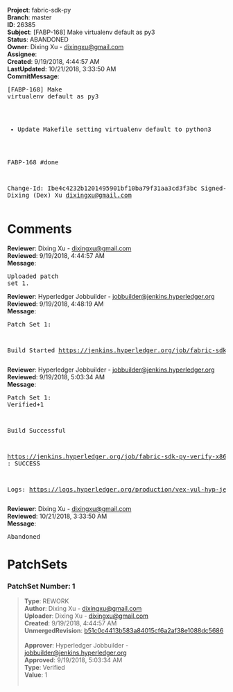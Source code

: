 <strong>Project</strong>: fabric-sdk-py<br><strong>Branch</strong>: master<br><strong>ID</strong>: 26385<br><strong>Subject</strong>: [FABP-168] Make virtualenv default as py3<br><strong>Status</strong>: ABANDONED<br><strong>Owner</strong>: Dixing Xu - dixingxu@gmail.com<br><strong>Assignee</strong>:<br><strong>Created</strong>: 9/19/2018, 4:44:57 AM<br><strong>LastUpdated</strong>: 10/21/2018, 3:33:50 AM<br><strong>CommitMessage</strong>:<br><pre>[FABP-168] Make virtualenv default as py3

* Update Makefile setting virtualenv default to python3

FABP-168 #done

Change-Id: Ibe4c4232b1201495901bf10ba79f31aa3cd3f3bc
Signed-off-by: Dixing (Dex) Xu <dixingxu@gmail.com>
</pre><h1>Comments</h1><strong>Reviewer</strong>: Dixing Xu - dixingxu@gmail.com<br><strong>Reviewed</strong>: 9/19/2018, 4:44:57 AM<br><strong>Message</strong>: <pre>Uploaded patch set 1.</pre><strong>Reviewer</strong>: Hyperledger Jobbuilder - jobbuilder@jenkins.hyperledger.org<br><strong>Reviewed</strong>: 9/19/2018, 4:48:19 AM<br><strong>Message</strong>: <pre>Patch Set 1:

Build Started https://jenkins.hyperledger.org/job/fabric-sdk-py-verify-x86_64/505/</pre><strong>Reviewer</strong>: Hyperledger Jobbuilder - jobbuilder@jenkins.hyperledger.org<br><strong>Reviewed</strong>: 9/19/2018, 5:03:34 AM<br><strong>Message</strong>: <pre>Patch Set 1: Verified+1

Build Successful 

https://jenkins.hyperledger.org/job/fabric-sdk-py-verify-x86_64/505/ : SUCCESS

Logs: https://logs.hyperledger.org/production/vex-yul-hyp-jenkins-3/fabric-sdk-py-verify-x86_64/505</pre><strong>Reviewer</strong>: Dixing Xu - dixingxu@gmail.com<br><strong>Reviewed</strong>: 10/21/2018, 3:33:50 AM<br><strong>Message</strong>: <pre>Abandoned</pre><h1>PatchSets</h1><h3>PatchSet Number: 1</h3><blockquote><strong>Type</strong>: REWORK<br><strong>Author</strong>: Dixing Xu - dixingxu@gmail.com<br><strong>Uploader</strong>: Dixing Xu - dixingxu@gmail.com<br><strong>Created</strong>: 9/19/2018, 4:44:57 AM<br><strong>UnmergedRevision</strong>: [b51c0c4413b583a84015cf6a2af38e1088dc5686](https://github.com/hyperledger-gerrit-archive/fabric-sdk-py/commit/b51c0c4413b583a84015cf6a2af38e1088dc5686)<br><br><strong>Approver</strong>: Hyperledger Jobbuilder - jobbuilder@jenkins.hyperledger.org<br><strong>Approved</strong>: 9/19/2018, 5:03:34 AM<br><strong>Type</strong>: Verified<br><strong>Value</strong>: 1<br><br></blockquote>